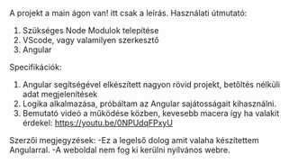 A projekt a main ágon van! itt csak a leírás.
Használati útmutató:
1. Szükséges Node Modulok telepítése
2. VScode, vagy valamilyen szerkesztő
3. Angular

Specifikációk:
1. Angular segítségével elkészített nagyon rövid projekt, betőltés nélküli adat megjelenítések
2. Logika alkalmazása, próbáltam az Angular sajátosságait kihasználni.
3. Bemutató videó a működése közben, kevesebb macera így ha valakit érdekel: https://youtu.be/0NPUdqFPxyU

Szerzői megjegyzések:
-Ez a legelső dolog amit valaha készítettem Angularral.
-A weboldal nem fog ki kerülni nyílvános webre.
